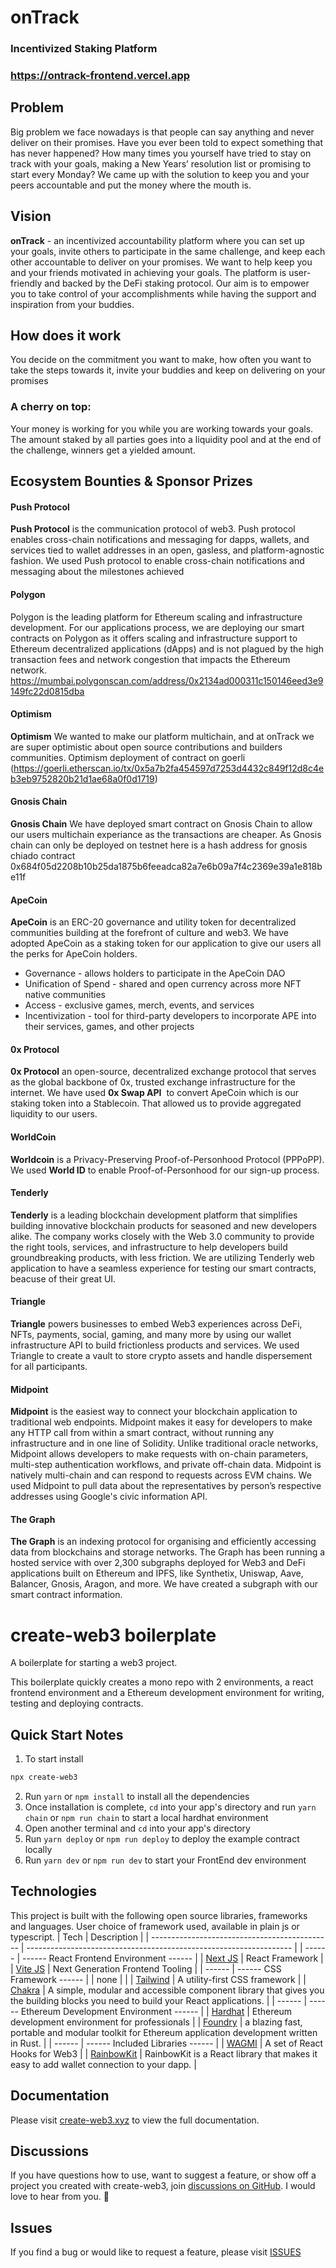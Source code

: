 # onTrack
### Incentivized Staking Platform
### https://ontrack-frontend.vercel.app

## Problem
Big problem we face nowadays is that people can say anything and never deliver on their promises. Have you ever been told to expect something that has never happened? How many times you yourself have tried to stay on track with your goals, making a New Years’ resolution list or promising to start every Monday?  We came up with the solution to keep you and your peers accountable and put the money where the mouth is. 

## Vision
 **onTrack** - an incentivized accountability platform where you can set up your goals, invite others to participate in the same challenge, and keep each other accountable to deliver on your promises. 
We want to help keep you and your friends motivated in achieving your goals. The platform is user-friendly and backed by the DeFi staking protocol. Our aim is to empower you to take control of your accomplishments while having the support and inspiration from your buddies.

## How does it work
You decide on the commitment you want to make, how often you want to take the steps towards it, invite your buddies and keep on delivering on your promises
### A cherry on top: 
Your money is working for you while you are working towards your goals. The amount staked by all parties goes into a liquidity pool and at the end of the challenge, winners get a yielded amount. 


## Ecosystem Bounties & Sponsor Prizes

#### Push Protocol
**Push Protocol** is the communication protocol of web3. Push protocol enables cross-chain notifications and messaging for dapps, wallets, and services tied to wallet addresses in an open, gasless, and platform-agnostic fashion. We used Push protocol to enable cross-chain notifications and messaging about the milestones achieved

#### Polygon 
Polygon is the leading platform for Ethereum scaling and infrastructure development.
For our applications process, we are deploying our smart contracts on Polygon as it offers scaling and infrastructure support to Ethereum decentralized applications (dApps) and is not plagued by the high transaction fees and network congestion that impacts the Ethereum network. https://mumbai.polygonscan.com/address/0x2134ad000311c150146eed3e9149fc22d0815dba

#### Optimism
**Optimism** We wanted to make our platform multichain, and at onTrack we are super optimistic about open source contributions and builders communities.
Optimism deployment of contract on goerli (https://goerli.etherscan.io/tx/0x5a7b2fa454597d7253d4432c849f12d8c4eb3eb9752820b21d1ae68a0f0d1719)

#### Gnosis Chain
**Gnosis Chain** We have deployed smart contract on Gnosis Chain to allow our users multichain experiance as the transactions are cheaper. As Gnosis chain can only be deployed on testnet here is a hash address for gnosis chiado contract 0x684f05d2208b10b25da1875b6feeadca82a7e6b09a7f4c2369e39a1e818be11f


#### ApeCoin
**ApeCoin** is an ERC-20 governance and utility token for decentralized communities building at the forefront of culture and web3. We have adopted ApeCoin as a staking token for our application  to give our users all the perks for ApeCoin holders.
- Governance - allows holders to participate in the ApeCoin DAO
- Unification of Spend - shared and open currency across more NFT native communities
- Access - exclusive games, merch, events, and services
- Incentivization - tool for third-party developers to incorporate APE into their services, games, and other projects

#### 0x Protocol
**0x Protocol** an open-source, decentralized exchange protocol that serves as the global backbone of 0x, trusted exchange infrastructure for the internet. 
We have used **0x Swap API**  to convert ApeCoin which is our staking token into a Stablecoin. That allowed us to provide aggregated liquidity to our users. 


#### WorldCoin
**Worldcoin** is a Privacy-Preserving Proof-of-Personhood Protocol (PPPoPP).  We used **World ID** to enable Proof-of-Personhood for our sign-up process.

#### Tenderly
**Tenderly** is a leading blockchain development platform that simplifies building innovative blockchain products for seasoned and new developers alike. The company works closely with the Web 3.0 community to provide the right tools, services, and infrastructure to help developers build groundbreaking products, with less friction. We are utilizing Tenderly web application to have a seamless experience for testing our smart contracts, beacuse of their great UI.

#### Triangle
**Triangle** powers businesses to embed Web3 experiences across DeFi, NFTs, payments, social, gaming, and many more by using our wallet infrastructure API to build frictionless products and services. We used Triangle to create a vault to store crypto assets and handle dispersement for all participants.

#### Midpoint
**Midpoint** is the easiest way to connect your blockchain application to traditional web endpoints.
Midpoint makes it easy for developers to make any HTTP call from within a smart contract, without running any infrastructure and in one line of Solidity. Unlike traditional oracle networks, Midpoint allows developers to make requests with on-chain parameters, multi-step authentication workflows, and private off-chain data. Midpoint is natively multi-chain and can respond to requests across EVM chains.
We used Midpoint to pull data about the representatives by person’s respective addresses using Google's civic information API.

#### The Graph
**The Graph** is an indexing protocol for organising and efficiently accessing data from blockchains and storage networks. The Graph has been running a hosted service with over 2,300 subgraphs deployed for Web3 and DeFi applications built on Ethereum and IPFS, like Synthetix, Uniswap, Aave, Balancer, Gnosis, Aragon, and more. We have created a subgraph with our smart contract information. 


# create-web3 boilerplate

A boilerplate for starting a web3 project.

This boilerplate quickly creates a mono repo with 2 environments, a react frontend environment and a Ethereum development environment for writing, testing and deploying contracts.

## Quick Start Notes

1.  To start install

```bash
npx create-web3
```

2.  Run `yarn` or `npm install` to install all the dependencies
3.  Once installation is complete, `cd` into your app's directory and run `yarn chain` or `npm run chain` to start a local hardhat environment
4.  Open another terminal and `cd` into your app's directory
5.  Run `yarn deploy` or `npm run deploy` to deploy the example contract locally
6.  Run `yarn dev` or `npm run dev` to start your FrontEnd dev environment

## Technologies

This project is built with the following open source libraries, frameworks and languages. User choice of framework used, available in plain js or typescript.
| Tech | Description |
| --------------------------------------------- | ------------------------------------------------------------------ |
| ------ | ------ React Frontend Environment ------ |
| [Next JS](https://nextjs.org/) | React Framework |
| [Vite JS](https://vitejs.dev/) | Next Generation Frontend Tooling |
| ------ | ------ CSS Framework ------ |
| none | |
| [Tailwind](https://tailwindcss.com/) | A utility-first CSS framework |
| [Chakra](https://chakra-ui.com/) | A simple, modular and accessible component library that gives you the building blocks you need to build your React applications. |
| ------ | ------ Ethereum Development Environment ------ |
| [Hardhat](https://hardhat.org/) | Ethereum development environment for professionals |
| [Foundry](https://getfoundry.sh/) | a blazing fast, portable and modular toolkit for Ethereum application development written in Rust. |
| ------ | ------ Included Libraries ------ |
| [WAGMI](https://wagmi.sh/) | A set of React Hooks for Web3 |
| [RainbowKit](https://www.rainbowkit.com/docs/introduction) | RainbowKit is a React library that makes it easy to add wallet connection to your dapp. |

## Documentation

Please visit [create-web3.xyz](https://create-web3.xyz) to view the full documentation.

## Discussions

If you have questions how to use, want to suggest a feature, or show off a project you created with create-web3, join [discussions on GitHub](https://github.com/e-roy/create-web3/discussions). I would love to hear from you. 🙂

## Issues

If you find a bug or would like to request a feature, please visit [ISSUES](https://github.com/e-roy/create-web3/issues)
